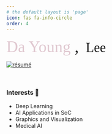 ```yaml
---
# the default layout is 'page'
icon: fas fa-info-circle
order: 4
---
```


<!-- 
> Add Markdown syntax content to file `_tabs/about.md`{: .filepath } and it will show up on this page.
{: .prompt-tip } -->

<span style="color: #e0c8d0; font-family: 'Brush Script MT'; font-size: 3em;">Da Young </span> <span style="color: #black; font-family: 'Brush Script MT'; font-size: 3em;"> , </span>&nbsp;
<span style="color: #black; font-family: Copperplate, Papyrus, fantasy; font-size: 2.5em;">Lee </span>

<a href="https://drive.google.com/file/d/1Ik2wjk1o_z-reQUwr89LWrQmMBA7OZ7a/view?usp=sharing"><img  alt="résumé"  src="https://img.shields.io/badge/résumé-CF89A0"/></a>

&nbsp;

<!-- Interests -->
<h3 align="left">Interests 🧐</h3>

- Deep Learning
- AI Applications in SoC
- Graphics and Visualization
- Medical AI
